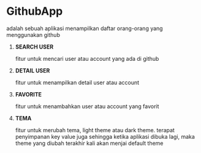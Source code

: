 
# GithubApp

adalah sebuah aplikasi menampilkan daftar orang-orang yang menggunakan github

1. **SEARCH USER** <P>
fitur untuk mencari user atau account yang ada di github

2. **DETAIL USER** <P>
fitur untuk menampilkan detail user atau account

3. **FAVORITE** <P>
fitur untuk menambahkan user atau account yang favorit 

4. **TEMA** <P>
fitur untuk merubah tema, light theme atau dark theme. terapat penyimpanan key value juga sehingga ketika aplikasi dibuka lagi, maka theme yang diubah terakhir kali akan menjai default theme

